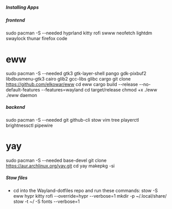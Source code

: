 ##### Installing Apps #####

##### frontend
sudo pacman -S --needed hyprland kitty rofi swww neofetch lightdm swaylock thunar firefox code

# eww
sudo pacman -S --needed gtk3 gtk-layer-shell pango gdk-pixbuf2 libdbusmenu-gtk3 cairo glib2 gcc-libs glibc cargo
git clone https://github.com/elkowar/eww
cd eww
cargo build --release --no-default-features --features=wayland
cd target/release
chmod +x ./eww
./eww daemon

##### backend
sudo pacman -S --needed git github-cli stow vim tree playerctl brightnessctl pipewire

# yay
sudo pacman -S --needed base-devel
git clone https://aur.archlinux.org/yay.git
cd yay
makepkg -si


##### Stow files #####
- cd into the Wayland-dotfiles repo and run these commands:
stow -S eww hypr kitty rofi --override=hypr --verbose=1
mkdir -p ~/.local/share/
stow -t ~/ -S fonts --verbose=1
